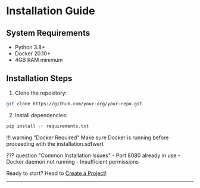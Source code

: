 # Installation Guide

## System Requirements

- Python 3.8+
- Docker 20.10+
- 4GB RAM minimum

## Installation Steps

1. Clone the repository:
```bash
git clone https://github.com/your-org/your-repo.git
```

2. Install dependencies:
```bash
pip install -r requirements.txt 
```

!!! warning "Docker Required"
    Make sure Docker is running before proceeding with the installation.sdfwert

??? question "Common Installation Issues"
    - Port 8080 already in use
    - Docker daemon not running
    - Insufficient permissions

Ready to start? Head to [Create a Project](usage/create-project.md)!

---